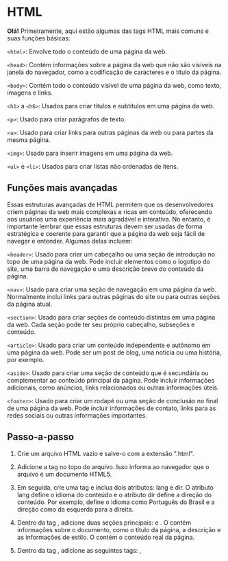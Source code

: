 # HTML
**Olá!**
Primeiramente, aqui estão algumas das tags HTML mais comuns e suas funções básicas:

`<html>`: Envolve todo o conteúdo de uma página da web.

`<head>`: Contém informações sobre a página da web que não são visíveis na janela do navegador, como a codificação de caracteres e o título da página.

`<body>`: Contém todo o conteúdo visível de uma página da web, como texto, imagens e links.

`<h1>` a `<h6>`: Usados para criar títulos e subtítulos em uma página da web.
  
`<p>`: Usado para criar parágrafos de texto.
  
`<a>`: Usado para criar links para outras páginas da web ou para partes da mesma página.
  
`<img>`: Usado para inserir imagens em uma página da web.
  
`<ul>` e `<li>`: Usados para criar listas não ordenadas de itens.

## Funções mais avançadas
Essas estruturas avançadas de HTML permitem que os desenvolvedores criem páginas da web mais complexas e ricas em conteúdo, oferecendo aos usuários uma experiência mais agradável e interativa. No entanto, é importante lembrar que essas estruturas devem ser usadas de forma estratégica e coerente para garantir que a página da web seja fácil de navegar e entender. Algumas delas incluem:

`<header>`: Usado para criar um cabeçalho ou uma seção de introdução no topo de uma página da web. Pode incluir elementos como o logotipo do site, uma barra de navegação e uma descrição breve do conteúdo da página.

`<nav>`: Usado para criar uma seção de navegação em uma página da web. Normalmente inclui links para outras páginas do site ou para outras seções da página atual.

`<section>`: Usado para criar seções de conteúdo distintas em uma página da web. Cada seção pode ter seu próprio cabeçalho, subseções e conteúdo.

`<article>`: Usado para criar um conteúdo independente e autônomo em uma página da web. Pode ser um post de blog, uma notícia ou uma história, por exemplo.

`<aside>`: Usado para criar uma seção de conteúdo que é secundária ou complementar ao conteúdo principal da página. Pode incluir informações adicionais, como anúncios, links relacionados ou outras informações úteis.
  
`<footer>`: Usado para criar um rodapé ou uma seção de conclusão no final de uma página da web. Pode incluir informações de contato, links para as redes sociais ou outras informações importantes.

## Passo-a-passo
1. Crie um arquivo HTML vazio e salve-o com a extensão ".html".

2. Adicione a tag <!DOCTYPE html> no topo do arquivo. Isso informa ao navegador que o arquivo é um documento HTML5.

3. Em seguida, crie uma tag <html> e inclua dois atributos: lang e dir. O atributo lang define o idioma do conteúdo e o atributo dir define a direção do conteúdo. Por exemplo, <html lang="pt-br" dir="ltr"> define o idioma como Português do Brasil e a direção como da esquerda para a direita.

4. Dentro da tag <html>, adicione duas seções principais: <head> e <body>. O <head> contém informações sobre o documento, como o título da página, a descrição e as informações de estilo. O <body> contém o conteúdo real da página.

5. Dentro da tag <head>, adicione as seguintes tags: <meta>, <title>, e <link>. A tag <meta> fornece informações adicionais sobre o documento, como a codificação de caracteres e as palavras-chave para motores de busca. A tag <title> define o título da página que aparece na aba do navegador. A tag <link> é usada para vincular
  
## Demonstração visual
Um exemplo simples de código HTML que inclui uma imagem, um parágrafo e um link:
 ```
<!DOCTYPE html>
<html lang="pt-br">
  <head>
    <meta charset="UTF-8">
    <title>Exemplo de Página HTML</title>
  </head>
  <body>
    <h1>Bem-vindo ao meu site!</h1>
    <img src="https://via.placeholder.com/150" alt="Imagem de exemplo">
    <p>Este é um exemplo simples de uma página HTML. Aqui você pode encontrar informações sobre mim e minhas habilidades.</p>
    <a href="https://www.linkedin.com/in/exemplo/">Clique aqui para visitar meu perfil no LinkedIn</a>
  </body>
</html>
```
